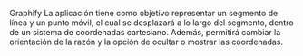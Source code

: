 Graphify
La aplicación tiene como objetivo representar un segmento de línea y un punto móvil, el cual se desplazará a lo largo del segmento, dentro de un sistema de coordenadas cartesiano. Además, permitirá cambiar la orientación de la razón y la opción de ocultar o mostrar las coordenadas.
